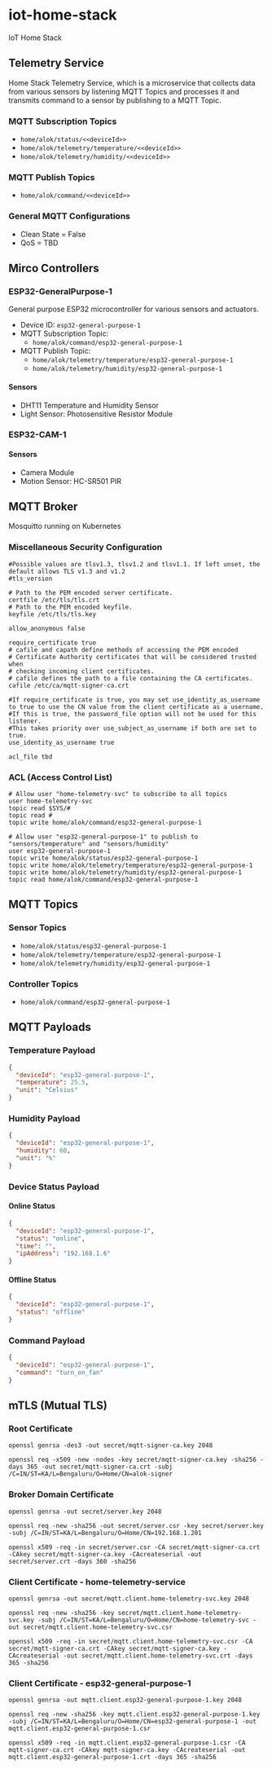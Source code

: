 # iot-home-stack
IoT Home Stack

## Telemetry Service
Home Stack Telemetry Service, which is a microservice that collects data from various sensors by listening MQTT Topics and processes it and transmits command to a sensor by publishing to a MQTT Topic.
### MQTT Subscription Topics
  - `home/alok/status/<<deviceId>>`
  - `home/alok/telemetry/temperature/<<deviceId>>`
  - `home/alok/telemetry/humidity/<<deviceId>>`
### MQTT Publish Topics
  - `home/alok/command/<<deviceId>>`
### General MQTT Configurations
- Clean State = False
- QoS = TBD
## Mirco Controllers
### ESP32-GeneralPurpose-1
General purpose ESP32 microcontroller for various sensors and actuators.
- Device ID: `esp32-general-purpose-1`
- MQTT Subscription Topic: 
  - `home/alok/command/esp32-general-purpose-1`
- MQTT Publish Topic: 
  - `home/alok/telemetry/temperature/esp32-general-purpose-1`
  - `home/alok/telemetry/humidity/esp32-general-purpose-1`
#### Sensors
- DHT11 Temperature and Humidity Sensor
- Light Sensor: Photosensitive Resistor Module
### ESP32-CAM-1
#### Sensors
- Camera Module
- Motion Sensor: HC-SR501 PIR
## MQTT Broker
Mosquitto running on Kubernetes
### Miscellaneous Security Configuration
```text
#Possible values are tlsv1.3, tlsv1.2 and tlsv1.1. If left unset, the default allows TLS v1.3 and v1.2
#tls_version

# Path to the PEM encoded server certificate.
certfile /etc/tls/tls.crt
# Path to the PEM encoded keyfile.
keyfile /etc/tls/tls.key

allow_anonymous false

require_certificate true
# cafile and capath define methods of accessing the PEM encoded
# Certificate Authority certificates that will be considered trusted when
# checking incoming client certificates.
# cafile defines the path to a file containing the CA certificates.
cafile /etc/ca/mqtt-signer-ca.crt

#If require_certificate is true, you may set use_identity_as_username to true to use the CN value from the client certificate as a username. 
#If this is true, the password_file option will not be used for this listener.
#This takes priority over use_subject_as_username if both are set to true.
use_identity_as_username true

acl_file tbd
```
### ACL (Access Control List)
```text
# Allow user "home-telemetry-svc" to subscribe to all topics
user home-telemetry-svc
topic read $SYS/#
topic read #
topic write home/alok/command/esp32-general-purpose-1

# Allow user "esp32-general-purpose-1" to publish to "sensors/temperature" and "sensors/humidity"
user esp32-general-purpose-1
topic write home/alok/status/esp32-general-purpose-1
topic write home/alok/telemetry/temperature/esp32-general-purpose-1
topic write home/alok/telemetry/humidity/esp32-general-purpose-1
topic read home/alok/command/esp32-general-purpose-1
```
## MQTT Topics
### Sensor Topics
- `home/alok/status/esp32-general-purpose-1`
- `home/alok/telemetry/temperature/esp32-general-purpose-1`
- `home/alok/telemetry/humidity/esp32-general-purpose-1`
### Controller Topics
- `home/alok/command/esp32-general-purpose-1`
## MQTT Payloads
### Temperature Payload
```json
{
  "deviceId": "esp32-general-purpose-1",
  "temperature": 25.5,
  "unit": "Celsius"
}
```
### Humidity Payload
```json
{
  "deviceId": "esp32-general-purpose-1",
  "humidity": 60,
  "unit": "%"
}
```
### Device Status Payload
#### Online Status
```json
{
  "deviceId": "esp32-general-purpose-1",
  "status": "online",
  "time": "",
  "ipAddress": "192.168.1.6"
}
```
#### Offline Status
```json
{
  "deviceId": "esp32-general-purpose-1",
  "status": "offline"
}
```
### Command Payload
```json
{
  "deviceId": "esp32-general-purpose-1",
  "command": "turn_on_fan"
}
```
## mTLS (Mutual TLS)

### Root Certificate
```shell
openssl genrsa -des3 -out secret/mqtt-signer-ca.key 2048
```
```shell
openssl req -x509 -new -nodes -key secret/mqtt-signer-ca.key -sha256 -days 365 -out secret/mqtt-signer-ca.crt -subj /C=IN/ST=KA/L=Bengaluru/O=Home/CN=alok-signer
```
### Broker Domain Certificate
```shell
openssl genrsa -out secret/server.key 2048
```
```shell
openssl req -new -sha256 -out secret/server.csr -key secret/server.key -subj /C=IN/ST=KA/L=Bengaluru/O=Home/CN=192.168.1.201
```
```shell
openssl x509 -req -in secret/server.csr -CA secret/mqtt-signer-ca.crt -CAkey secret/mqtt-signer-ca.key -CAcreateserial -out secret/server.crt -days 360 -sha256
```
### Client Certificate - home-telemetry-service
```shell
openssl genrsa -out secret/mqtt.client.home-telemetry-svc.key 2048
```
```shell
openssl req -new -sha256 -key secret/mqtt.client.home-telemetry-svc.key -subj /C=IN/ST=KA/L=Bengaluru/O=Home/CN=home-telemetry-svc -out secret/mqtt.client.home-telemetry-svc.csr
```
```shell
openssl x509 -req -in secret/mqtt.client.home-telemetry-svc.csr -CA secret/mqtt-signer-ca.crt -CAkey secret/mqtt-signer-ca.key -CAcreateserial -out secret/mqtt.client.home-telemetry-svc.crt -days 365 -sha256
```
### Client Certificate - esp32-general-purpose-1
```shell
openssl genrsa -out mqtt.client.esp32-general-purpose-1.key 2048
```
```shell
openssl req -new -sha256 -key mqtt.client.esp32-general-purpose-1.key -subj /C=IN/ST=KA/L=Bengaluru/O=Home/CN=esp32-general-purpose-1 -out mqtt.client.esp32-general-purpose-1.csr
```
```shell
openssl x509 -req -in mqtt.client.esp32-general-purpose-1.csr -CA mqtt-signer-ca.crt -CAkey mqtt-signer-ca.key -CAcreateserial -out mqtt.client.esp32-general-purpose-1.crt -days 365 -sha256
```